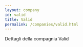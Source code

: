 ```yaml
---
layout: company
id: valid
title: Valid
permalink: /companies/valid.html
---
```


Dettagli della compagnia Valid